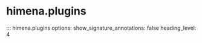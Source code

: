 # himena.plugins

::: himena.plugins
    options:
        show_signature_annotations: false
        heading_level: 4

